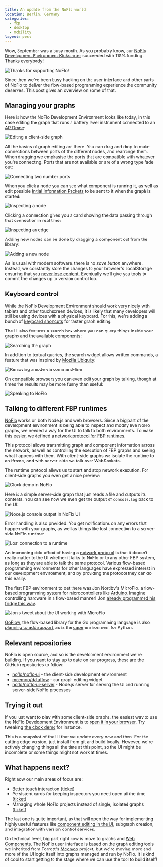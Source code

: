 ```yaml
---
title: An update from the NoFlo world
location: Berlin, Germany
categories:
  - fbp
  - desktop
  - mobility
layout: post
---
```

Wow, September was a busy month. As you probably know, our [NoFlo Development Environment Kickstarter](http://www.kickstarter.com/projects/noflo/noflo-development-environment) succeeded with 115% funding. Thanks everybody!

![Thanks for supporting NoFlo!](/files/noflo-kickstarter-thank-you.png)

Since then we've been busy hacking on the user interface and other parts of NoFlo to deliver the flow-based programming experience the community deserves. This post gives an overview on some of that.

## Managing your graphs

Here is how the NoFlo Development Environment looks like today, in this case editing the graph that runs a battery level instrument connected to an [AR.Drone](http://bergie.iki.fi/blog/noflo-ardrone/):

![Editing a client-side graph](/files/noflo-ui/battery-graph-small.png)

All the basics of graph editing are there. You can drag and drop to make connections between ports of the different nodes, and rearrange them. When dragging we emphasise the ports that are compatible with whatever you're connecting. Ports that are not available or are of a wrong type fade out:

![Connecting two number ports](/files/noflo-ui/connecting.png)

When you click a node you can see what component is running it, as well as edit possible [Initial Information Packets](http://www.jpaulmorrison.com/fbp/reusparm.shtml) to be sent to it when the graph is started:

![Inspecting a node](/files/noflo-ui/node-inspector.png)

Clicking a connection gives you a card showing the data passing through that connection in real time:

![Inspecting an edge](/files/noflo-ui/edge-inspector.png)

Adding new nodes can be done by dragging a component out from the library:

![Adding a new node](/files/noflo-ui/library.png)

As is usual with modern software, there is no *save button* anywhere. Instead, we constantly store the changes to your browser's LocalStorage ensuring that you [never lose content](http://bergie.iki.fi/blog/never-lose-content/). Eventually we'll give you tools to commit the changes up to version control too.

## Keyboard control

While the NoFlo Development Environment should work very nicely with tablets and other touchscreen devices, it is likely that many developers will still be using devices with a physical keyboard. For this, we're adding a bunch of [keyboard shortcuts](https://github.com/meemoo/dataflow/issues/57) for faster graph editing.

The UI also features a search box where you can query things inside your graphs and the available components:

![Searching the graph](/files/noflo-ui/search.png)

In addition to textual queries, the search widget allows written commands, a feature that was inspired by [Mozilla Ubiquity](https://wiki.mozilla.org/Labs/Ubiquity/Latest_Ubiquity_User_Tutorial):

![Removing a node via command-line](/files/noflo-ui/search-commands.png)

On compatible browsers you can even edit your graph by talking, though at times the results may be more funny than useful:

![Speaking to NoFlo](/files/noflo-ui/speech-recognition.png)

## Talking to different FBP runtimes

[NoFlo](http://noflojs.org) works on both Node.js and web browsers. Since a big part of the development environment is being able to inspect and modify live NoFlo graphs, we needed a way for the UI to talk to both environments. To make this easier, we defined a [network protocol for FBP runtimes](https://github.com/noflo/noflo/issues/107).

This protocol allows transmitting graph and component information across the network, as well as controlling the execution of FBP graphs and seeing what happens with them. With client-side graphs we isolate the runtime to an iframe, and with server-side we talk over WebSockets.

The runtime protocol allows us to start and stop network execution. For client-side graphs you even get a nice preview:

![Clock demo in NoFlo](/files/noflo-ui/clock-demo-preview-small.png)

Here is a simple server-side graph that just reads a file and outputs its contents. You can see how we even get the output of `console.log` back to the UI:

![Node.js console output in NoFlo UI](/files/noflo-ui/node-console-output-small.png)

Error handling is also provided. You get notifications on any errors that happen with your graphs, as well as things like lost connection to a server-side NoFlo runtime:

![Lost connection to a runtime](/files/noflo-ui/lost-connection-small.png)

An interesting side effect of having a [network protocol](https://github.com/noflo/noflo/issues/107) is that it doesn't really matter to the UI whether it talks to NoFlo or to any other FBP system, as long as they are able to talk the same protocol. Various flow-based programming environments for other languages have expressed interest in our development environment, and by providing the protocol they can do this easily.

The first FBP environment to get there was Jon Nordby's [MicroFlo](https://github.com/jonnor/microflo), a flow-based programming system for microcontrollers like [Arduino](http://arduino.cc/). Imagine controlling hardware in a flow-based manner! Jon [already programmed his fridge this way](http://www.jonnor.com/2013/09/microflo-0-1-0-and-an-arduino-powered-fridge/).

![Jon's tweet about the UI working with MicroFlo](/files/noflo-ui/microflo-tweet.png)

[GoFlow](https://github.com/trustmaster/goflow#readme), the flow-based library for the Go programming language is also [planning to add support](https://github.com/trustmaster/goflow/issues/12), as is the [cape](https://hackerfleet.org/dev/wiki/cape) environment for Python.

## Relevant repositories

NoFlo is open source, and so is the development environment we're building. If you want to stay up to date on our progress, these are the GitHub repositories to follow:

* [noflo/noflo-ui](https://github.com/noflo/noflo-ui) - the client-side development environment
* [meemoo/dataflow](https://github.com/meemoo/dataflow) - our graph editing widget
* [noflo/noflo-ui-server](https://github.com/noflo/noflo-ui-server) - Node.js server for serving the UI and running server-side NoFlo processes

## Trying it out

If you just want to play with some client-side graphs, the easiest way to use the NoFlo Development Environment is to [open it in your browser](http://noflojs.org/noflo-ui). Try tweaking [the clock demo](http://noflojs.org/noflo-ui/#example/6699161) for instance.

This is a snapshot of the UI that we update every now and then. For the cutting edge version, just install from git and build locally. However, we're actively changing things all the time at this point, so the UI might be incomplete or some things might not work at times.

## What happens next?

Right now our main areas of focus are:

* Better touch interaction ([ticket](https://github.com/meemoo/dataflow/issues/53))
* Persistent cards for keeping inspectors you need open all the time ([ticket](https://github.com/meemoo/dataflow/issues/55))
* Managing whole NoFlo projects instead of single, isolated graphs ([ticket](https://github.com/noflo/noflo-ui/issues/17))

The last one is quite important, as that will open the way for implementing highly useful features like [component editing in the UI](https://github.com/noflo/noflo-ui/issues/8), subgraph creation, and integration with version control services.

On technical level, big part right now is move to graphs and [Web Components](http://www.polymer-project.org/). The NoFlo user interface is based on the graph editing tools we inherited from Forrest's [Meemoo](http://meemoo.org/) project, but we're moving more and more of the UI logic itself into graphs managed and run by NoFlo. It is kind of cool to start getting to the stage where we can use the tool to build itself!
